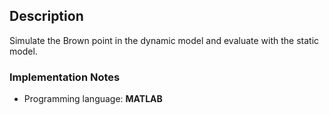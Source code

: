Description
---------------------
Simulate the Brown point in the dynamic model and evaluate with the static model.

### Implementation Notes

- Programming language: **MATLAB**


